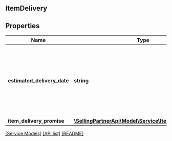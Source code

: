## ItemDelivery

## Properties

Name | Type | Description | Notes
------------ | ------------- | ------------- | -------------
**estimated_delivery_date** | **string** | The date and time of the latest Estimated Delivery Date (EDD) of all the items with an EDD. In ISO 8601 format. | [optional]
**item_delivery_promise** | [**\SellingPartnerApi\Model\Service\ItemDeliveryPromise**](ItemDeliveryPromise.md) |  | [optional]

[[Service Models]](../) [[API list]](../../Api) [[README]](../../../README.md)
